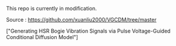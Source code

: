 This repo is currently in modification.

Source : https://github.com/xuanliu2000/VGCDM/tree/master

["Generating HSR Bogie Vibration Signals via Pulse Voltage-Guided Conditional Diffusion Model"]
